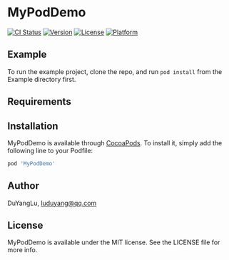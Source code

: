 # MyPodDemo

[![CI Status](https://img.shields.io/travis/DuYangLu/MyPodDemo.svg?style=flat)](https://travis-ci.org/DuYangLu/MyPodDemo)
[![Version](https://img.shields.io/cocoapods/v/MyPodDemo.svg?style=flat)](https://cocoapods.org/pods/MyPodDemo)
[![License](https://img.shields.io/cocoapods/l/MyPodDemo.svg?style=flat)](https://cocoapods.org/pods/MyPodDemo)
[![Platform](https://img.shields.io/cocoapods/p/MyPodDemo.svg?style=flat)](https://cocoapods.org/pods/MyPodDemo)

## Example

To run the example project, clone the repo, and run `pod install` from the Example directory first.

## Requirements

## Installation

MyPodDemo is available through [CocoaPods](https://cocoapods.org). To install
it, simply add the following line to your Podfile:

```ruby
pod 'MyPodDemo'
```

## Author

DuYangLu, luduyang@qq.com

## License

MyPodDemo is available under the MIT license. See the LICENSE file for more info.
